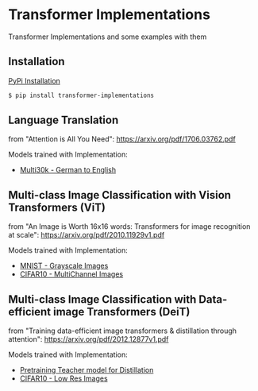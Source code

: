 # Transformer Implementations 

Transformer Implementations and some examples with them

## Installation

<a href="https://pypi.org/project/transformer-implementations/">PyPi Installation</a>

```bash
$ pip install transformer-implementations
```

## Language Translation

from "Attention is All You Need": https://arxiv.org/pdf/1706.03762.pdf

Models trained with Implementation:
<ul>
  <li><a href="https://github.com/UdbhavPrasad072300/Transformer-Implementations/blob/main/notebooks/Multi30k%20-%20Language%20Translation.ipynb">Multi30k - German to English</a></li>
</ul>

## Multi-class Image Classification with Vision Transformers (ViT)

from "An Image is Worth 16x16 words: Transformers for image recognition at scale": https://arxiv.org/pdf/2010.11929v1.pdf

Models trained with Implementation:
<ul>
 <li><a href="https://github.com/UdbhavPrasad072300/Transformer-Implementations/blob/main/notebooks/MNIST%20Classification%20-%20ViT.ipynb">MNIST - Grayscale Images</a></li>
  <li><a href="https://github.com/UdbhavPrasad072300/Transformer-Implementations/blob/main/notebooks/CIFAR10%20Classification%20-%20ViT.ipynb">CIFAR10 - MultiChannel Images</a></li>
</ul>

## Multi-class Image Classification with Data-efficient image Transformers (DeiT)

from "Training data-efficient image transformers & distillation through attention": https://arxiv.org/pdf/2012.12877v1.pdf

Models trained with Implementation:
<ul>
 <li><a href="https://github.com/UdbhavPrasad072300/Transformer-Implementations/blob/main/pre-train/VGG16_CIFAR10.ipynb">Pretraining Teacher model for Distillation</a></li>
 <li><a href="https://github.com/UdbhavPrasad072300/Transformer-Implementations/blob/main/notebooks/CIFAR10%20Classification%20-%20DeiT.ipynb">CIFAR10 - Low Res Images</a></li>
</ul>
